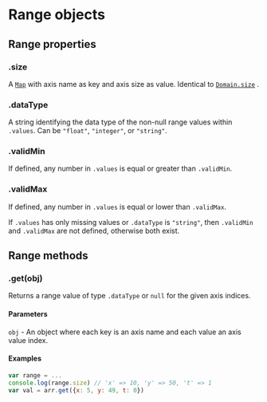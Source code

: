 # Range objects

## Range properties

### .size

A [`Map`](https://developer.mozilla.org/de/docs/Web/JavaScript/Reference/Global_Objects/Map) with axis name as key and axis size as value. Identical to [`Domain.size`](Domain.md) .

### .dataType

A string identifying the data type of the non-null range values within `.values`. Can be `"float"`, `"integer"`, or `"string"`.

### .validMin

If defined, any number in `.values` is equal or greater than `.validMin`.

### .validMax

If defined, any number in `.values` is equal or lower than `.validMax`.

If `.values` has only missing values or `.dataType` is `"string"`, then `.validMin` and `.validMax` are not defined, otherwise both exist.

## Range methods

### .get(obj)

Returns a range value of type `.dataType` or `null` for the given axis indices.

#### Parameters

`obj` - An object where each key is an axis name and each value an axis value index.

#### Examples

```js
var range = ...
console.log(range.size) // 'x' => 10, 'y' => 50, 't' => 1
var val = arr.get({x: 5, y: 49, t: 0})
```
